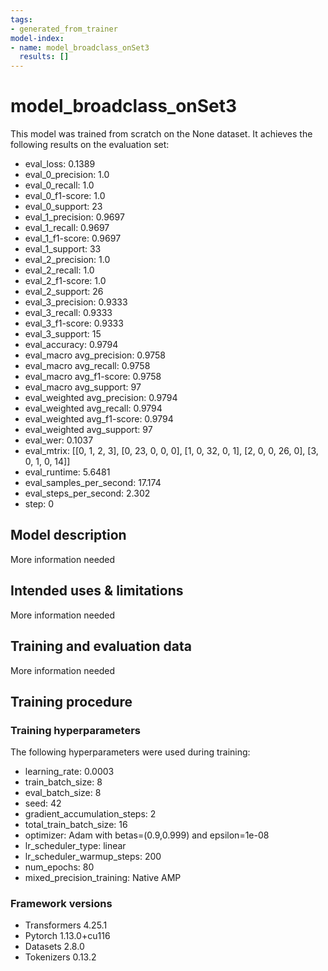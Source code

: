 ```yaml
---
tags:
- generated_from_trainer
model-index:
- name: model_broadclass_onSet3
  results: []
---
```


<!-- This model card has been generated automatically according to the information the Trainer had access to. You
should probably proofread and complete it, then remove this comment. -->

# model_broadclass_onSet3

This model was trained from scratch on the None dataset.
It achieves the following results on the evaluation set:
- eval_loss: 0.1389
- eval_0_precision: 1.0
- eval_0_recall: 1.0
- eval_0_f1-score: 1.0
- eval_0_support: 23
- eval_1_precision: 0.9697
- eval_1_recall: 0.9697
- eval_1_f1-score: 0.9697
- eval_1_support: 33
- eval_2_precision: 1.0
- eval_2_recall: 1.0
- eval_2_f1-score: 1.0
- eval_2_support: 26
- eval_3_precision: 0.9333
- eval_3_recall: 0.9333
- eval_3_f1-score: 0.9333
- eval_3_support: 15
- eval_accuracy: 0.9794
- eval_macro avg_precision: 0.9758
- eval_macro avg_recall: 0.9758
- eval_macro avg_f1-score: 0.9758
- eval_macro avg_support: 97
- eval_weighted avg_precision: 0.9794
- eval_weighted avg_recall: 0.9794
- eval_weighted avg_f1-score: 0.9794
- eval_weighted avg_support: 97
- eval_wer: 0.1037
- eval_mtrix: [[0, 1, 2, 3], [0, 23, 0, 0, 0], [1, 0, 32, 0, 1], [2, 0, 0, 26, 0], [3, 0, 1, 0, 14]]
- eval_runtime: 5.6481
- eval_samples_per_second: 17.174
- eval_steps_per_second: 2.302
- step: 0

## Model description

More information needed

## Intended uses & limitations

More information needed

## Training and evaluation data

More information needed

## Training procedure

### Training hyperparameters

The following hyperparameters were used during training:
- learning_rate: 0.0003
- train_batch_size: 8
- eval_batch_size: 8
- seed: 42
- gradient_accumulation_steps: 2
- total_train_batch_size: 16
- optimizer: Adam with betas=(0.9,0.999) and epsilon=1e-08
- lr_scheduler_type: linear
- lr_scheduler_warmup_steps: 200
- num_epochs: 80
- mixed_precision_training: Native AMP

### Framework versions

- Transformers 4.25.1
- Pytorch 1.13.0+cu116
- Datasets 2.8.0
- Tokenizers 0.13.2
